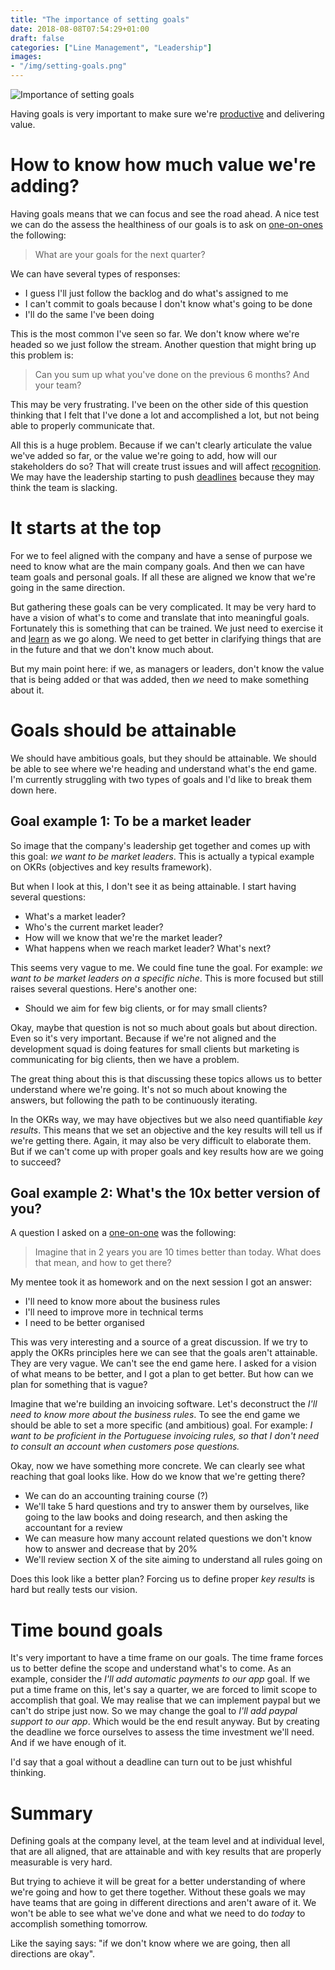 ```yaml
---
title: "The importance of setting goals"
date: 2018-08-08T07:54:29+01:00
draft: false
categories: ["Line Management", "Leadership"]
images:
- "/img/setting-goals.png"
---
```


![Importance of setting goals](/img/setting-goals.png)

Having goals is very important to make sure we're [productive](/post/productivity-index/)
and delivering value.

<!--more-->

# How to know how much value we're adding?

Having goals means that we can focus and see the road ahead. A nice test
we can do the assess the healthiness of our goals is to ask on [one-on-ones](/post/1on1-framework/)
the following:

> What are your goals for the next quarter?

We can have several types of responses:

* I guess I'll just follow the backlog and do what's assigned to me
* I can't commit to goals because I don't know what's going to be done
* I'll do the same I've been doing

This is the most common I've seen so far. We don't know where we're headed
so we just follow the stream. Another question that might bring up this problem
is:

> Can you sum up what you've done on the previous 6 months? And your team?

This may be very frustrating. I've been on the other side of this question
thinking that I felt that I've done a lot and accomplished a lot, but not
being able to properly communicate that.

All this is a huge problem. Because if we can't clearly articulate the value
we've added so far, or the value we're going to add, how will our stakeholders
do so? That will create trust issues and will affect [recognition](/post/recognition-index/).
We may have the leadership starting to push [deadlines](/post/dealing-with-deadlines/)
because they may think the team is slacking.

# It starts at the top

For we to feel aligned with the company and have a sense of purpose we need
to know what are the main company goals. And then we can have team goals and
personal goals. If all these are aligned we know that we're going in the
same direction.

But gathering these goals can be very complicated. It may be very hard to have
a vision of what's to come and translate that into meaningful goals. Fortunately
this is something that can be trained. We just need to exercise it and [learn](/post/learning-index/)
as we go along. We need to get better in clarifying things that are in the
future and that we don't know much about.

But my main point here: if we, as managers or leaders, don't know the value
that is being added or that was added, then _we_ need to make something about
it.

# Goals should be attainable

We should have ambitious goals, but they should be attainable. We should be
able to see where we're heading and understand what's the end game. I'm currently
struggling with two types of goals and I'd like to break them down here.

## Goal example 1: To be a market leader

So image that the company's leadership get together and comes up with this goal:
_we want to be market leaders_. This is actually a typical example on OKRs (objectives
and key results framework).

But when I look at this, I don't see it as being attainable. I start having
several questions:

* What's a market leader?
* Who's the current market leader?
* How will we know that we're the market leader?
* What happens when we reach market leader? What's next?

This seems very vague to me. We could fine tune the goal. For example: _we want
to be market leaders on a specific niche_. This
is more focused but still raises several questions. Here's another one:

* Should we aim for few big clients, or for may small clients?

Okay, maybe that question is not so much about goals but about direction. Even
so it's very important. Because if we're not aligned and the development squad
is doing features for small clients but marketing is communicating for big clients,
then we have a problem.

The great thing about this is that discussing these topics allows us to better
understand where we're going. It's not so much about knowing the answers, but
following the path to be continuously iterating.

In the OKRs way, we may have objectives but we also need quantifiable _key
results_. This means that we set an objective and the key results will tell
us if we're getting there. Again, it may also be very difficult to elaborate them.
But if we can't come up with proper goals and key results how are we going
to succeed?

## Goal example 2: What's the 10x better version of you?

A question I asked on a [one-on-one](/post/1on1-framework/) was the following:

> Imagine that in 2 years you are 10 times better than today. What does that
> mean, and how to get there?

My mentee took it as homework and on the next session I got an answer:

* I'll need to know more about the business rules
* I'll need to improve more in technical terms
* I need to be better organised

This was very interesting and a source of a great discussion. If we try to apply
the OKRs principles here we can see that the goals aren't attainable. They
are very vague. We can't see the end game here. I asked for a vision of what
means to be better, and I got a plan to get better. But how can we plan for
something that is vague?

Imagine that we're building an invoicing software. Let's deconstruct the _I'll
need to know more about the business rules_. To see the end game we should
be able to set a more specific (and ambitious) goal. For example: _I want
to be proficient in the Portuguese invoicing rules, so that I don't need
to consult an account when customers pose questions._

Okay, now we have something more concrete. We can clearly see what reaching
that goal looks like. How do we know that we're getting there?

* We can do an accounting training course (?)
* We'll take 5 hard questions and try to answer them by ourselves, like going
  to the law books and doing research, and then asking the accountant for
  a review
* We can measure how many account related questions we don't know how to
  answer and decrease that by 20%
* We'll review section X of the site aiming to understand all rules going on

Does this look like a better plan? Forcing us to define proper _key results_
is hard but really tests our vision.

# Time bound goals

It's very important to have a time frame on our goals. The time frame forces us
to better define the scope and understand what's to come. As an example, consider
the _I'll add automatic payments to our app_ goal. If we put a time frame on this,
let's say a quarter, we are forced to limit scope to accomplish that goal. We
may realise that we can implement paypal but we can't do stripe just now. So
we may change the goal to _I'll add paypal support to our app_. Which would be
the end result anyway. But by creating the deadline we force ourselves to assess
the time investment we'll need. And if we have enough of it.

I'd say that a goal without a deadline can turn out to be just whishful thinking.

# Summary

Defining goals at the company level, at the team level and at individual level,
that are all aligned, that are attainable and with key results that are properly
measurable is very hard.

But trying to achieve it will be great for a better understanding of where we're
going and how to get there together. Without these goals we may have teams that
are going in different directions and aren't aware of it. We won't be able to
see what we've done and what we need to do _today_ to accomplish something
tomorrow.

Like the saying says: "if we don't know where we are going, then all
directions are okay".

